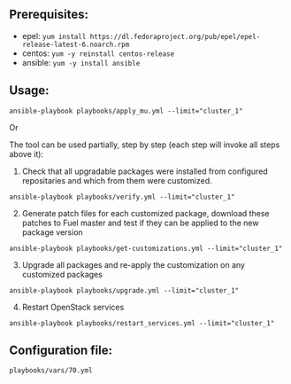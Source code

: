 Prerequisites:
--------------

- epel: `yum install https://dl.fedoraproject.org/pub/epel/epel-release-latest-6.noarch.rpm`
- centos: `yum -y reinstall centos-release`
- ansible: `yum -y install ansible`

Usage:
------

`ansible-playbook playbooks/apply_mu.yml --limit="cluster_1"`

Or

The tool can be used partially, step by step (each step will invoke all steps above it):

1. Check that all upgradable packages were installed from configured repositaries and which from them were customized.

`ansible-playbook playbooks/verify.yml --limit="cluster_1"`

2. Generate patch files for each customized package, download these patches to Fuel master and test if they can be applied to the new package version

`ansible-playbook playbooks/get-customizations.yml --limit="cluster_1"`

3. Upgrade all packages and re-apply the customization on any customized packages

`ansible-playbook playbooks/upgrade.yml --limit="cluster_1"`

4. Restart OpenStack services

`ansible-playbook playbooks/restart_services.yml --limit="cluster_1"`


Configuration file:
-------------------

`playbooks/vars/70.yml`
